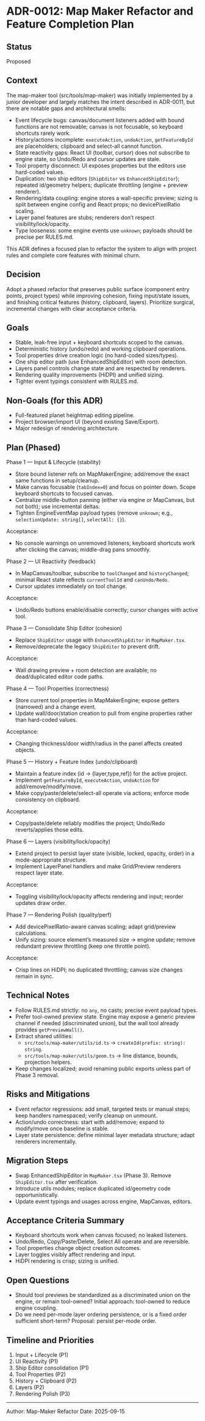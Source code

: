 # ADR-0012: Map Maker Refactor and Feature Completion Plan

## Status

Proposed

## Context

The map-maker tool (src/tools/map-maker) was initially implemented by a junior developer and largely matches the intent described in ADR-0011, but there are notable gaps and architectural smells:

- Event lifecycle bugs: canvas/document listeners added with bound functions are not removable; canvas is not focusable, so keyboard shortcuts rarely work.
- History/actions incomplete: `executeAction`, `undoAction`, `getFeatureById` are placeholders; clipboard and select-all cannot function.
- State reactivity gaps: React UI (toolbar, cursor) does not subscribe to engine state, so Undo/Redo and cursor updates are stale.
- Tool property disconnect: UI exposes properties but the editors use hard-coded values.
- Duplication: two ship editors (`ShipEditor` vs `EnhancedShipEditor`); repeated id/geometry helpers; duplicate throttling (engine + preview renderer).
- Rendering/data coupling: engine stores a wall-specific preview; sizing is split between engine config and React props; no devicePixelRatio scaling.
- Layer panel features are stubs; renderers don’t respect visibility/lock/opacity.
- Type looseness: some engine events use `unknown`; payloads should be precise per RULES.md.

This ADR defines a focused plan to refactor the system to align with project rules and complete core features with minimal churn.

## Decision

Adopt a phased refactor that preserves public surface (component entry points, project types) while improving cohesion, fixing input/state issues, and finishing critical features (history, clipboard, layers). Prioritize surgical, incremental changes with clear acceptance criteria.

## Goals

- Stable, leak-free input + keyboard shortcuts scoped to the canvas.
- Deterministic history (undo/redo) and working clipboard operations.
- Tool properties drive creation logic (no hard-coded sizes/types).
- One ship editor path (use EnhancedShipEditor) with room detection.
- Layers panel controls change state and are respected by renderers.
- Rendering quality improvements (HiDPI) and unified sizing.
- Tighter event typings consistent with RULES.md.

## Non-Goals (for this ADR)

- Full-featured planet heightmap editing pipeline.
- Project browser/import UI (beyond existing Save/Export).
- Major redesign of rendering architecture.

## Plan (Phased)

Phase 1 — Input & Lifecycle (stability)

- Store bound listener refs on MapMakerEngine; add/remove the exact same functions in setup/cleanup.
- Make canvas focusable (`tabIndex=0`) and focus on pointer down. Scope keyboard shortcuts to focused canvas.
- Centralize middle-button panning (either via engine or MapCanvas, but not both); use incremental deltas.
- Tighten EngineEventMap payload types (remove `unknown`; e.g., `selectionUpdate: string[]`, `selectAll: {}`).

Acceptance:

- No console warnings on unremoved listeners; keyboard shortcuts work after clicking the canvas; middle-drag pans smoothly.

Phase 2 — UI Reactivity (feedback)

- In MapCanvas/toolbar, subscribe to `toolChanged` and `historyChanged`; minimal React state reflects `currentToolId` and `canUndo/Redo`.
- Cursor updates immediately on tool change.

Acceptance:

- Undo/Redo buttons enable/disable correctly; cursor changes with active tool.

Phase 3 — Consolidate Ship Editor (cohesion)

- Replace `ShipEditor` usage with `EnhancedShipEditor` in `MapMaker.tsx`.
- Remove/deprecate the legacy `ShipEditor` to prevent drift.

Acceptance:

- Wall drawing preview + room detection are available; no dead/duplicated editor code paths.

Phase 4 — Tool Properties (correctness)

- Store current tool properties in MapMakerEngine; expose getters (narrowed) and a change event.
- Update wall/door/station creation to pull from engine properties rather than hard-coded values.

Acceptance:

- Changing thickness/door width/radius in the panel affects created objects.

Phase 5 — History + Feature Index (undo/clipboard)

- Maintain a feature index (id → {layer,type,ref}) for the active project.
- Implement `getFeatureById`, `executeAction`, `undoAction` for add/remove/modify/move.
- Make copy/paste/delete/select-all operate via actions; enforce mode consistency on clipboard.

Acceptance:

- Copy/paste/delete reliably modifies the project; Undo/Redo reverts/applies those edits.

Phase 6 — Layers (visibility/lock/opacity)

- Extend project to persist layer state (visible, locked, opacity, order) in a mode-appropriate structure.
- Implement LayerPanel handlers and make Grid/Preview renderers respect layer state.

Acceptance:

- Toggling visibility/lock/opacity affects rendering and input; reorder updates draw order.

Phase 7 — Rendering Polish (quality/perf)

- Add devicePixelRatio-aware canvas scaling; adapt grid/preview calculations.
- Unify sizing: source element’s measured size → engine update; remove redundant preview throttling (keep one throttle point).

Acceptance:

- Crisp lines on HiDPI; no duplicated throttling; canvas size changes remain in sync.

## Technical Notes

- Follow RULES.md strictly: no `any`, no casts; precise event payload types.
- Prefer tool-owned preview state. Engine may expose a generic preview channel if needed (discriminated union), but the wall tool already provides `getPreviewWall()`.
- Extract shared utilities:
  - `src/tools/map-maker/utils/id.ts` → `createId(prefix: string): string`.
  - `src/tools/map-maker/utils/geom.ts` → line distance, bounds, projection helpers.
- Keep changes localized; avoid renaming public exports unless part of Phase 3 removal.

## Risks and Mitigations

- Event refactor regressions: add small, targeted tests or manual steps; keep handlers namespaced; verify cleanup on unmount.
- Action/undo correctness: start with add/remove; expand to modify/move once baseline is stable.
- Layer state persistence: define minimal layer metadata structure; adapt renderers incrementally.

## Migration Steps

- Swap EnhancedShipEditor in `MapMaker.tsx` (Phase 3). Remove `ShipEditor.tsx` after verification.
- Introduce utils modules; replace duplicated id/geometry code opportunistically.
- Update event typings and usages across engine, MapCanvas, editors.

## Acceptance Criteria Summary

- Keyboard shortcuts work when canvas focused; no leaked listeners.
- Undo/Redo, Copy/Paste/Delete, Select All operate and are reversible.
- Tool properties change object creation outcomes.
- Layer toggles visibly affect rendering and input.
- HiDPI rendering is crisp; sizing is unified.

## Open Questions

- Should tool previews be standardized as a discriminated union on the engine, or remain tool-owned? Initial approach: tool-owned to reduce engine coupling.
- Do we need per-mode layer ordering persistence, or is a fixed order sufficient short-term? Proposal: persist per-mode order.

## Timeline and Priorities

1. Input + Lifecycle (P1)
2. UI Reactivity (P1)
3. Ship Editor consolidation (P1)
4. Tool Properties (P2)
5. History + Clipboard (P2)
6. Layers (P2)
7. Rendering Polish (P3)

---

Author: Map-Maker Refactor
Date: 2025-09-15
